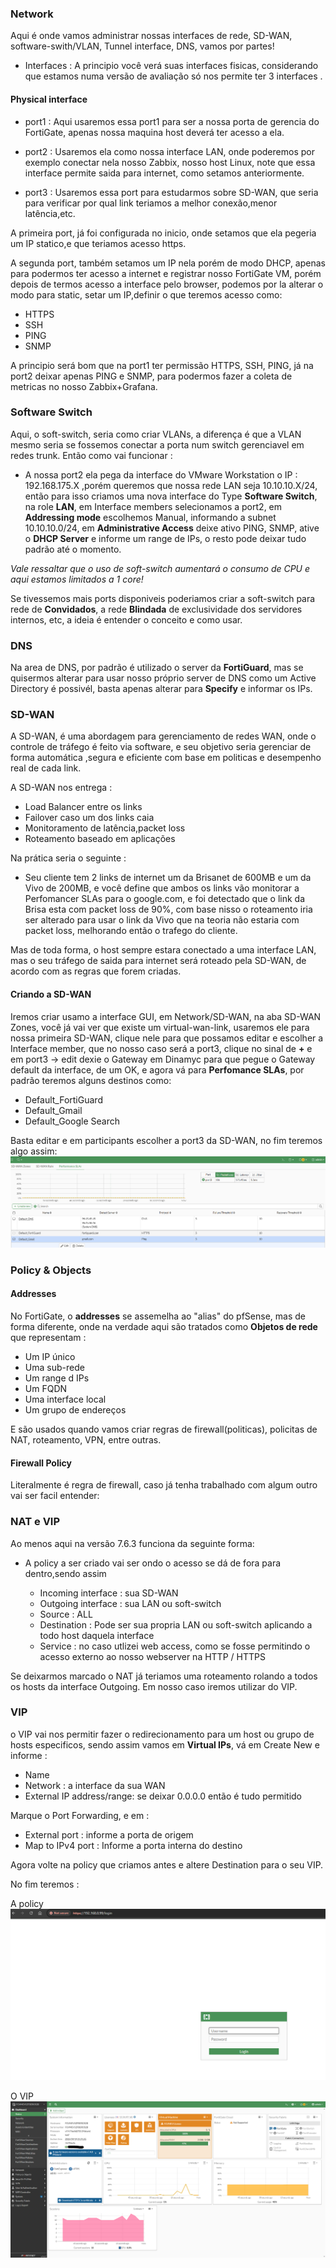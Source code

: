 ### Network

Aqui é onde vamos administrar nossas interfaces de rede, SD-WAN, software-swith/VLAN, Tunnel interface, DNS, vamos por partes!

- Interfaces : A principio você verá suas interfaces fisicas, considerando que estamos numa versão de avaliação só nos permite ter 3 interfaces .

#### Physical interface

- port1 : Aqui usaremos essa port1 para ser a nossa porta de gerencia do FortiGate, apenas nossa maquina host deverá ter acesso a ela.

- port2 : Usaremos ela como nossa interface LAN, onde poderemos por exemplo conectar nela nosso Zabbix, nosso host Linux, note que essa interface permite saida para internet, como setamos anteriormente.

- port3 : Usaremos essa port para estudarmos sobre SD-WAN, que seria para verificar por qual link teriamos a melhor conexão,menor latência,etc.


<p>A primeira port, já foi configurada no inicio, onde setamos que ela pegeria um IP statico,e que teriamos acesso https.</p>

<p>A segunda port, também setamos um IP nela porém de modo DHCP, apenas para podermos ter acesso a internet e registrar nosso FortiGate VM, porém depois de termos acesso a interface pelo browser, podemos por la alterar o modo para static, setar um IP,definir o que teremos acesso como:

- HTTPS
- SSH
- PING
- SNMP

A principio será bom que na port1 ter permissão HTTPS, SSH, PING, já na port2 deixar apenas PING e SNMP, para podermos fazer a coleta de metricas no nosso Zabbix+Grafana.
</p>

### Software Switch

Aqui, o soft-switch, seria como criar VLANs, a diferença é que a VLAN mesmo seria se fossemos conectar a porta num switch gerenciavel em redes trunk. Então como vai funcionar :

- A nossa port2 ela pega da interface do VMware Workstation o IP : 192.168.175.X ,porém queremos que nossa rede LAN seja 10.10.10.X/24, então para isso criamos uma nova interface do Type **Software Switch**, na role **LAN**, em Interface members selecionamos a port2, em **Addressing mode** escolhemos Manual, informando a subnet 10.10.10.0/24, em **Administrative Access** deixe ativo PING, SNMP, ative o **DHCP Server** e informe um range de IPs, o resto pode deixar tudo padrão até o momento.

_Vale ressaltar que o uso de soft-switch aumentará o consumo de CPU e aqui estamos limitados a 1 core!_

Se tivessemos mais ports disponiveis poderiamos criar a soft-switch para rede de **Convidados**, a rede **Blindada** de exclusividade dos servidores internos, etc, a ideia é entender o conceito e como usar.

### DNS

Na area de DNS, por padrão é utilizado o server da **FortiGuard**, mas se quisermos alterar para usar nosso próprio server de DNS como um Active Directory é possivél, basta apenas alterar para **Specify** e informar os IPs.

### SD-WAN

<p>A SD-WAN, é uma abordagem para gerenciamento de redes WAN, onde o controle de tráfego é feito via software, e seu objetivo seria gerenciar de forma automática ,segura e eficiente com base em politicas e desempenho real de cada link.</p>

<p>A SD-WAN nos entrega :

- Load Balancer entre os links
- Failover caso um dos links caia
- Monitoramento de latência,packet loss
- Roteamento baseado em aplicações

Na prática seria o seguinte :

- Seu cliente tem 2 links de internet um da Brisanet de 600MB e um da Vivo de 200MB, e você define que ambos os links vão monitorar a Perfomancer SLAs para o google.com, e foi detectado que o link da Brisa esta com packet loss de 90%, com base nisso o roteamento iria ser alterado para usar o link da Vivo que na teoria não estaria com packet loss, melhorando então o trafego do cliente.

Mas de toda forma, o host sempre estara conectado a uma interface LAN, mas o seu tráfego de saida para internet será roteado pela SD-WAN, de acordo com as regras que forem criadas. </p>

#### Criando a SD-WAN

Iremos criar usamo a interface GUI, em Network/SD-WAN, na aba SD-WAN Zones,
você já vai ver que existe um virtual-wan-link, usaremos ele para nossa primeira SD-WAN, clique nele para que possamos editar e escolher a Interface member, que no nosso caso será a port3, clique no sinal de **+** e em port3 -> edit dexie o Gateway em Dinamyc para que pegue o Gateway default da interface, de um OK, e agora vá para **Perfomance SLAs**, por padrão teremos alguns destinos como:

- Default_FortiGuard
- Default_Gmail
- Default_Google Search

Basta editar e em participants escolher a port3 da SD-WAN, no fim teremos algo assim:
![alt text](image-3.png)

### Policy & Objects


#### Addresses

No FortiGate, o **addresses** se assemelha ao "alias" do pfSense, mas de forma diferente, onde na verdade aqui são tratados como **Objetos de rede** que representam :

- Um IP único
- Uma sub-rede
- Um range d IPs
- Um FQDN
- Uma interface local
- Um grupo de endereços

E são usados quando vamos criar regras de firewall(politicas), policitas de NAT, roteamento, VPN, entre outras.

#### Firewall Policy

Literalmente é regra de firewall, caso já tenha trabalhado com algum outro vai ser facil entender:


### NAT e VIP

Ao menos aqui na versão 7.6.3 funciona da seguinte forma:

- A policy a ser criado vai ser ondo o acesso se dá de fora para dentro,sendo assim

    - Incoming interface : sua SD-WAN
    - Outgoing interface : sua LAN ou soft-switch
    - Source : ALL
    - Destination : Pode ser sua propria LAN ou soft-switch aplicando a todo host daquela interface
    - Service : no caso utlizei web access, como se fosse permitindo o acesso externo ao nosso webserver na HTTP / HTTPS

Se deixarmos marcado o NAT já teriamos uma roteamento rolando a todos os hosts da interface Outgoing. Em nosso caso iremos utilizar do VIP.

### VIP

o VIP vai nos permitir fazer o redirecionamento para um host ou grupo de hosts especificos, sendo assim vamos em **Virtual IPs**, vá em Create New e informe :

- Name
- Network : a interface da sua WAN
- External IP address/range: se deixar 0.0.0.0 então é tudo permitido

Marque o Port Forwarding, e em :

- External port : informe a porta de origem
- Map to IPv4 port : Informe a porta interna do destino

Agora volte na policy que criamos antes e altere Destination para o seu VIP.

No fim teremos :

A policy
![alt text](image-4.png)

O VIP
![alt text](image-5.png)